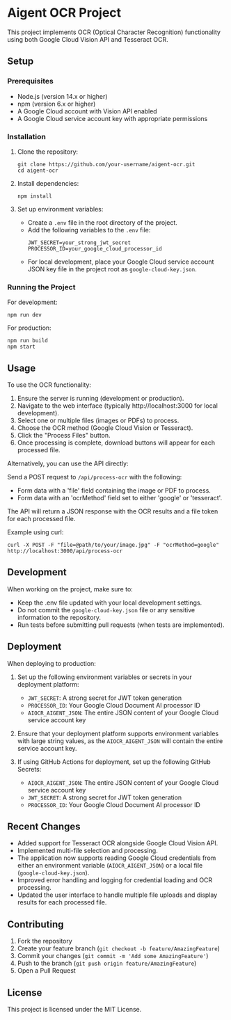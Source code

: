 # Aigent OCR Project

This project implements OCR (Optical Character Recognition) functionality using both Google Cloud Vision API and Tesseract OCR.

## Setup

### Prerequisites

- Node.js (version 14.x or higher)
- npm (version 6.x or higher)
- A Google Cloud account with Vision API enabled
- A Google Cloud service account key with appropriate permissions

### Installation

1. Clone the repository:
   ```
   git clone https://github.com/your-username/aigent-ocr.git
   cd aigent-ocr
   ```

2. Install dependencies:
   ```
   npm install
   ```

3. Set up environment variables:
   - Create a `.env` file in the root directory of the project.
   - Add the following variables to the `.env` file:
     ```
     JWT_SECRET=your_strong_jwt_secret
     PROCESSOR_ID=your_google_cloud_processor_id
     ```
   - For local development, place your Google Cloud service account JSON key file in the project root as `google-cloud-key.json`.

### Running the Project

For development:
```
npm run dev
```

For production:
```
npm run build
npm start
```

## Usage

To use the OCR functionality:

1. Ensure the server is running (development or production).
2. Navigate to the web interface (typically http://localhost:3000 for local development).
3. Select one or multiple files (images or PDFs) to process.
4. Choose the OCR method (Google Cloud Vision or Tesseract).
5. Click the "Process Files" button.
6. Once processing is complete, download buttons will appear for each processed file.

Alternatively, you can use the API directly:

Send a POST request to `/api/process-ocr` with the following:
   - Form data with a 'file' field containing the image or PDF to process.
   - Form data with an 'ocrMethod' field set to either 'google' or 'tesseract'.

The API will return a JSON response with the OCR results and a file token for each processed file.

Example using curl:
```
curl -X POST -F "file=@path/to/your/image.jpg" -F "ocrMethod=google" http://localhost:3000/api/process-ocr
```

## Development

When working on the project, make sure to:
- Keep the .env file updated with your local development settings.
- Do not commit the `google-cloud-key.json` file or any sensitive information to the repository.
- Run tests before submitting pull requests (when tests are implemented).

## Deployment

When deploying to production:

1. Set up the following environment variables or secrets in your deployment platform:
   - `JWT_SECRET`: A strong secret for JWT token generation
   - `PROCESSOR_ID`: Your Google Cloud Document AI processor ID
   - `AIOCR_AIGENT_JSON`: The entire JSON content of your Google Cloud service account key

2. Ensure that your deployment platform supports environment variables with large string values, as the `AIOCR_AIGENT_JSON` will contain the entire service account key.

3. If using GitHub Actions for deployment, set up the following GitHub Secrets:
   - `AIOCR_AIGENT_JSON`: The entire JSON content of your Google Cloud service account key
   - `JWT_SECRET`: A strong secret for JWT token generation
   - `PROCESSOR_ID`: Your Google Cloud Document AI processor ID

## Recent Changes

- Added support for Tesseract OCR alongside Google Cloud Vision API.
- Implemented multi-file selection and processing.
- The application now supports reading Google Cloud credentials from either an environment variable (`AIOCR_AIGENT_JSON`) or a local file (`google-cloud-key.json`).
- Improved error handling and logging for credential loading and OCR processing.
- Updated the user interface to handle multiple file uploads and display results for each processed file.

## Contributing

1. Fork the repository
2. Create your feature branch (`git checkout -b feature/AmazingFeature`)
3. Commit your changes (`git commit -m 'Add some AmazingFeature'`)
4. Push to the branch (`git push origin feature/AmazingFeature`)
5. Open a Pull Request

## License

This project is licensed under the MIT License.
